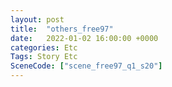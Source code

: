```yaml
---
layout: post
title:  "others_free97"
date:   2022-01-02 16:00:00 +0000
categories: Etc
Tags: Story Etc
SceneCode: ["scene_free97_q1_s20"]
---
```


